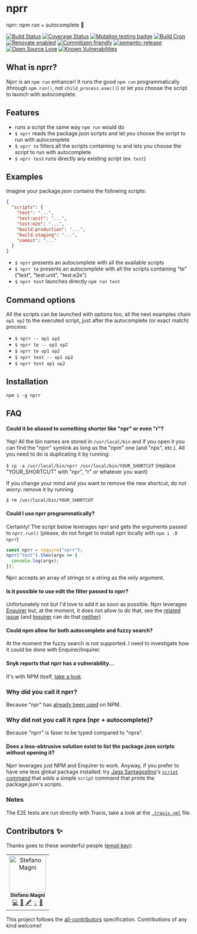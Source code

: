 # nprr
nprr: npm run + autocomplete 🚀

[![Build Status](https://travis-ci.com/NoriSte/nprr.svg?branch=master)](https://travis-ci.com/NoriSte/nprr) [![Coverage Status](https://coveralls.io/repos/github/NoriSte/nprr/badge.svg?branch=master)](https://coveralls.io/github/NoriSte/nprr?branch=feature/nprr) [![Mutation testing badge](https://badge.stryker-mutator.io/github.com/NoriSte/nprr/master)](https://stryker-mutator.github.io) [![Build Cron](https://img.shields.io/badge/build%20cron-weekly-44cc11.svg)](https://travis-ci.com/NoriSte/nprr)
<br />[![Renovate enabled](https://img.shields.io/badge/renovate-enabled-brightgreen.svg)](https://renovatebot.com/) [![Commitizen friendly](https://img.shields.io/badge/commitizen-friendly-brightgreen.svg)](http://commitizen.github.io/cz-cli/) [![semantic-release](https://img.shields.io/badge/%20%20%F0%9F%93%A6%F0%9F%9A%80-semantic--release-e10079.svg)](https://github.com/semantic-release/semantic-release) [![Open Source Love](https://badges.frapsoft.com/os/mit/mit.svg?v=102)](https://github.com/ellerbrock/open-source-badge/) [![Known Vulnerabilities](https://snyk.io/test/github/noriste/nprr/badge.svg)](https://snyk.io/test/github/noriste/nprr)

## What is nprr?

Nprr is an `npm run` enhancer! It runs the good `npm run` programmatically (through `npm.run()`, not `child_process.exec()`) or let you choose the script to launch with autocomplete.

## Features

- runs a script the same way `npm run` would do
- `$ nprr` reads the package.json scripts and let you choose the script to run with autocomplete
- `$ nprr te` filters all the scripts containing `te` and lets you choose the script to run with autocomplete
- `$ nprr test` runs directly any existing script (ex. `test`)

## Examples
Imagine your package.json contains the following scripts:

```json
{
  "scripts": {
    "test": "...",
    "test:unit": "...",
    "test:e2e": "...",
    "build:production": "...",
    "build:staging": "...",
    "commit": "..."
  }
}
```

- `$ nprr` presents an autocomplete with all the available scripts
- `$ nprr te` presents an autocomplete with all the scripts containing "te" ("test", "test:unit", "test:e2e")
- `$ nprr test` launches directly `npm run test`

## Command options

All the scripts can be launched with options too, all the next examples chain `op1 op2` to the executed script, just after the autocomplete (or exact match) process:
- `$ nprr -- op1 op2`
- `$ nprr te -- op1 op2`
- `$ nprr te op1 op2`
- `$ nprr test -- op1 op2`
- `$ nprr test op1 op2`



## Installation

`npm i -g nprr`

## FAQ

#### Could it be aliased to something shorter like "npr" or even "r"?
Yep! All the bin names are stored in `/usr/local/bin` and if you open it you can find the "nprr" symlink as long as the "npm" one (and "npx", etc.). All you need to do is duplicating it by running:

`$ cp -a /usr/local/bin/nprr /usr/local/bin/YOUR_SHORTCUT` (replace "YOUR_SHORTCUT" with "npr", "r" or whatever you want)

If you change your mind and you want to remove the new shortcut, do not worry: remove it by running

`$ rm /usr/local/bin/YOUR_SHORTCUT`


#### Could I use nprr programmatically?
Certainly! The script below leverages nprr and gets the arguments passed to `nprr.run()` (please, do not forget to install nprr locally with `npm i -D nprr`)
```js
const nprr = require("nprr");
nprr("test").then(argv => {
  console.log(argv);
});
```
Nprr accepts an array of strings or a string as the only argument.

#### Is it possible to use edit the filter passed to nprr?
Unfortunately not but I'd love to add it as soon as possible. Nprr leverages [Enquirer](https://github.com/enquirer/enquirer) but, at the moment, it does not allow to do that, see the [related issue](https://github.com/enquirer/enquirer/issues/66) (and [Inquirer](https://github.com/SBoudrias/Inquirer.js/) can do that [neither](https://github.com/SBoudrias/Inquirer.js/issues/590)).

#### Could npm allow for both autocomplete and fuzzy search?
At the moment the fuzzy search is not supported. I need to investigate how it could be done with Enquirer/Inquirer.

#### Snyk reports that nprr has a vulnerability...
It's with NPM itself, [take a look](https://snyk.io/test/github/noriste/nprr).

### Why did you call it nprr?
Because "npr" has [already been used](https://www.npmjs.com/package/npr) on NPM.

### Why did not you call it npra (npr + autocomplete)?
Because "nprr" is faser to be typed compared to "npra".

#### Does a less-obtrusive solution exist to list the package.json scripts without opening it?
Nprr leverages just NPM and Enquirer to work. Anyway, if you prefer to have one less global package installed: try [Jaga Santagostino](https://github.com/kandros)'s [`script` command](https://jagascript.com/using-custom-terminal-functions/#print-packagejson-scripts) that adds a simple `script` command that prints the package.json's scripts.

### Notes
The E2E tests are run directly with Travis, take a look at the [`.travis.yml`](./.travis.yml) file.



## Contributors ✨

Thanks goes to these wonderful people ([emoji key](https://allcontributors.org/docs/en/emoji-key)):

<!-- ALL-CONTRIBUTORS-LIST:START - Do not remove or modify this section -->
<!-- prettier-ignore -->
<table>
  <tr>
    <td align="center"><a href="https://twitter.com/NoriSte"><img src="https://avatars0.githubusercontent.com/u/173663?v=4" width="100px;" alt="Stefano Magni"/><br /><sub><b>Stefano Magni</b></sub></a><br /><a href="https://github.com/NoriSte/nprr/commits?author=NoriSte" title="Code">💻</a> <a href="#docs-NoriSte" title="Docs">📖</a> <a href="#content-NoriSte" title="Content">🖋</a> <a href="#example-NoriSte" title="Examples">💡</a> <a href="#ideas-NoriSte" title="Ideas, Planning, & Feedback">🤔</a></td>
  </tr>
</table>

<!-- ALL-CONTRIBUTORS-LIST:END -->

This project follows the [all-contributors](https://github.com/all-contributors/all-contributors) specification. Contributions of any kind welcome!
